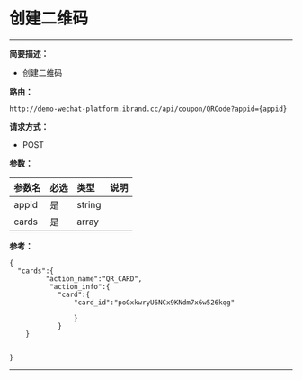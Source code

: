 
# 创建二维码
 ****

**简要描述：**


- 创建二维码


**路由：**

```
http://demo-wechat-platform.ibrand.cc/api/coupon/QRCode?appid={appid}

```
**请求方式：**
- POST

**参数：**

|参数名|必选|类型|说明|
|:----    |:---|:----- |-----   |
|appid |是  |string |  |
|cards |是  |array |  |

**参考：**
```
{
  "cards":{
		 "action_name":"QR_CARD",
		  "action_info":{
		  	"card":{
		  		"card_id":"poGxkwryU6NCx9KNdm7x6w526kqg"
			
		     	}
		  	}
	}	
	

}
```

 ****



